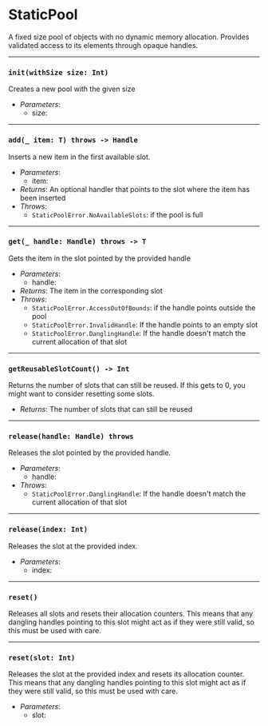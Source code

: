 # StaticPool

A fixed size pool of objects with no dynamic memory allocation.
Provides validated access to its elements through opaque handles.

---

### `init(withSize size: Int)`
Creates a new pool with the given size
- *Parameters*:
    - size:

---

### `add(_ item: T) throws -> Handle`
Inserts a new item in the first available slot.
- *Parameters*:
    - item:
- *Returns*: An optional handler that points to the slot where the item has been inserted
- *Throws*:
    - `StaticPoolError.NoAvailableSlots`: if the pool is full

---

### `get(_ handle: Handle) throws -> T`
Gets the item in the slot pointed by the provided handle
- *Parameters*:
    - handle:
- *Returns*: The item in the corresponding slot
- *Throws*:
    - `StaticPoolError.AccessOutOfBounds`: if the handle points outside the pool
    - `StaticPoolError.InvalidHandle`: If the handle points to an empty slot
    - `StaticPoolError.DanglingHandle`: If the handle doesn't match the current allocation of that slot

---

### `getReusableSlotCount() -> Int`
Returns the number of slots that can still be reused. If this gets to 0, you might want to consider resetting some slots.
- *Returns*: The number of slots that can still be reused

---

###  `release(handle: Handle) throws`
Releases the slot pointed by the provided handle.
- *Parameters*:
    - handle:
- *Throws*:
    - `StaticPoolError.DanglingHandle`: If the handle doesn't match the current allocation of that slot

---

### `release(index: Int)`
Releases the slot at the provided index.
- *Parameters*:
    - index:

---

### `reset()`
Releases all slots and resets their allocation counters. This means that any dangling handles pointing to this slot might act as if they were still valid, so this must be used with care.

---

### `reset(slot: Int)`
Releases the slot at the provided index and resets its allocation counter. This means that any dangling handles pointing to this slot might act as if they were still valid, so this must be used with care.
- *Parameters*:
    - slot:
